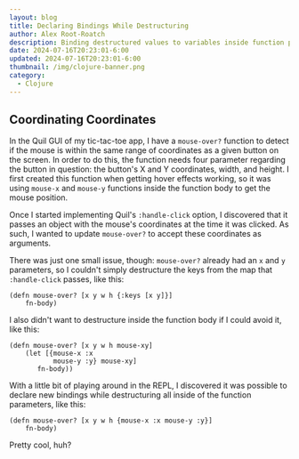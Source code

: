 ```yaml
---
layout: blog
title: Declaring Bindings While Destructuring
author: Alex Root-Roatch
description: Binding destructured values to variables inside function parameters is incredibly handy. 
date: 2024-07-16T20:23:01-6:00
updated: 2024-07-16T20:23:01-6:00
thumbnail: /img/clojure-banner.png
category: 
  - Clojure
---
```


## Coordinating Coordinates

In the Quil GUI of my tic-tac-toe app, I have a `mouse-over?` function to detect if the mouse is within the same range of coordinates as a given button on the screen. In order to do this, the function needs four parameter regarding the button in question: the button's X and Y coordinates, width, and height. I first created this function when getting hover effects working, so it was using `mouse-x` and `mouse-y` functions inside the function body to get the mouse position.

Once I started implementing Quil's `:handle-click` option, I discovered that it passes an object with the mouse's coordinates at the time it was clicked. As such, I wanted to update `mouse-over?` to accept these coordinates as arguments. 

There was just one small issue, though: `mouse-over?` already had an `x` and `y` parameters, so I couldn't simply destructure the keys from the map that `:handle-click` passes, like this:

```
(defn mouse-over? [x y w h {:keys [x y]}]
    fn-body)
```

I also didn't want to destructure inside the function body if I could avoid it, like this:

```
(defn mouse-over? [x y w h mouse-xy]
    (let [{mouse-x :x
           mouse-y :y} mouse-xy]
       fn-body))
```

With a little bit of playing around in the REPL, I discovered it was possible to declare new bindings while destructuring all inside of the function parameters, like this:

```
(defn mouse-over? [x y w h {mouse-x :x mouse-y :y}]
    fn-body)
```

Pretty cool, huh?

